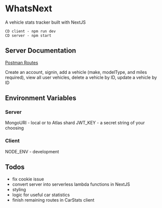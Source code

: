 # WhatsNext

A vehicle stats tracker built with NextJS

    CD client - npm run dev
    CD server - npm start

## Server Documentation

[Postman Routes](https://documenter.getpostman.com/view/7725077/TVKJwtnP)

Create an account, signin, add a vehicle (make, modelType, and miles required), view all user vehicles, delete a vehicle by ID, update a vehicle by ID

## Environment Variables

### Server

MongoURI - local or to Atlas shard
JWT_KEY - a secret string of your choosing

### Client

NODE_ENV - development

## Todos

- fix cookie issue
- convert server into serverless lambda functions in NextJS
- styling
- logic for useful car statistics
- finish remaining routes in CarStats client
